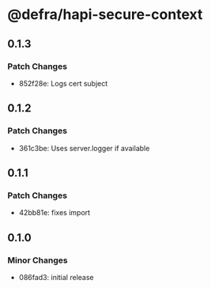 # @defra/hapi-secure-context

## 0.1.3

### Patch Changes

- 852f28e: Logs cert subject

## 0.1.2

### Patch Changes

- 361c3be: Uses server.logger if available

## 0.1.1

### Patch Changes

- 42bb81e: fixes import

## 0.1.0

### Minor Changes

- 086fad3: initial release
